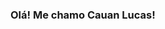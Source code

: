 ### Olá! Me chamo Cauan Lucas!

<!--
**cauanlsreis/cauanlsreis** is a ✨ _special_ ✨ repository because its `README.md` (this file) appears on your GitHub profile.

Here are some ideas to get you started:

- 👨‍🎓 Estudante
- 📚 Bacharelado em Ciência da Computação
- 💻 Estudando IA em python...
- 😄 Pronouns: ele/dele

<div align="center">
  <a href="https://github.com/cauanlsreis">
  <img height="180em" src="https://github-readme-stats.vercel.app/api?username=cauanlsreis&show_icons=true&theme=dark&include_all_commits=true&count_private=true"/>
  <img height="180em" src="https://github-readme-stats.vercel.app/api/top-langs/?username=cauanlsreis&layout=compact&langs_count=7&theme=dark"/>
</div>

<div>  
  <a href = "cauanlucas.reis@gmail.com"><img src="https://img.shields.io/badge/-Gmail-%23333?style=for-the-badge&logo=gmail&logoColor=white" target="_blank"></a>
  <a href="https://www.linkedin.com/in/cauanlucasreis" target="_blank"><img src="https://img.shields.io/badge/-LinkedIn-%230077B5?style=for-the-badge&logo=linkedin&logoColor=white" target="_blank"></a> 
</div>

